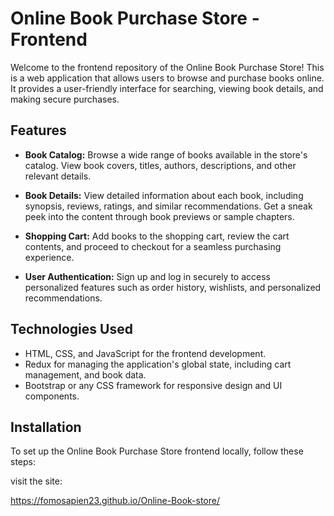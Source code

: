 
# Online Book Purchase Store - Frontend

Welcome to the frontend repository of the Online Book Purchase Store! This is a web application that allows users to browse and purchase books online. It provides a user-friendly interface for searching, viewing book details, and making secure purchases.

## Features

- **Book Catalog:** Browse a wide range of books available in the store's catalog. View book covers, titles, authors, descriptions, and other relevant details.

- **Book Details:** View detailed information about each book, including synopsis, reviews, ratings, and similar recommendations. Get a sneak peek into the content through book previews or sample chapters.

- **Shopping Cart:** Add books to the shopping cart, review the cart contents, and proceed to checkout for a seamless purchasing experience.

- **User Authentication:** Sign up and log in securely to access personalized features such as order history, wishlists, and personalized recommendations.

## Technologies Used

- HTML, CSS, and JavaScript for the frontend development.
- Redux for managing the application's global state, including cart management, and book data.
- Bootstrap or any CSS framework for responsive design and UI components.

## Installation

To set up the Online Book Purchase Store frontend locally, follow these steps:

visit the site:

https://fomosapien23.github.io/Online-Book-store/
